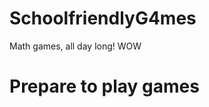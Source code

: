 # SchoolfriendlyG4mes
Math games, all day long! WOW
<!DOCTYPE html>
<html>
<body>
  
<h1>Prepare to play games</h1>
  <html>
  <body>
 
 <html>
 <body>
   
 <script>
  
  $('li').click(function() {
    $('<span>blah blah</span>').insertAfter(this);
});
